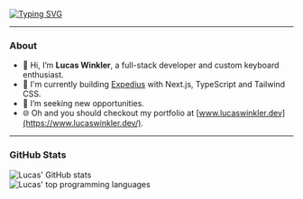 [![Typing SVG](https://readme-typing-svg.demolab.com?font=Fira+Code&weight=500&size=23&duration=2500&pause=1000&color=A570FD&vCenter=true&random=false&width=520&height=24&lines=Hey+there%2C+I'm+Lucas+Winkler!;I+build+pixel-perfect+user-interfaces)](https://git.io/typing-svg)

---

### About

-   👋 Hi, I’m **Lucas Winkler**, a full-stack developer and custom keyboard enthusiast.
-   🎯 I'm currently building [Expedius](https://expedius.app/) with Next.js, TypeScript and Tailwind CSS.
-   🤝 I’m seeking new opportunities.
-   🌐 Oh and you should checkout my portfolio at [www.lucaswinkler.dev](https://www.lucaswinkler.dev/).

---

### GitHub Stats

<p align="left">
  <img alt="Lucas' GitHub stats" src="https://github-readme-streak-stats-eight.vercel.app/demo/preview.php?user=lucaswinkler&theme=tokyonight&hide_border=true"><br/>
  <img alt="Lucas' top programming languages" src="https://github-readme-stats.vercel.app/api/top-langs/?username=lucaswinkler&theme=tokyonight&hide_border=true&include_all_commits=true&count_private=true&layout=compact">
</p>

